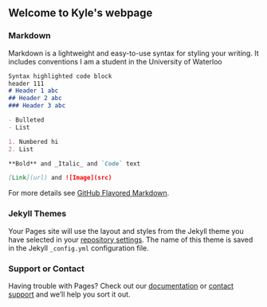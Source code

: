 ## Welcome to Kyle's webpage


### Markdown

Markdown is a lightweight and easy-to-use syntax for styling your writing. It includes conventions
I am a student in the University of Waterloo

```markdown
Syntax highlighted code block
header 111
# Header 1 abc
## Header 2 abc
### Header 3 abc

- Bulleted
- List

1. Numbered hi
2. List

**Bold** and _Italic_ and `Code` text

[Link](url) and ![Image](src)
```

For more details see [GitHub Flavored Markdown](https://guides.github.com/features/mastering-markdown/).

### Jekyll Themes

Your Pages site will use the layout and styles from the Jekyll theme you have selected in your [repository settings](https://github.com/qkfms89/qkfms89.github.io/settings). The name of this theme is saved in the Jekyll `_config.yml` configuration file.

### Support or Contact

Having trouble with Pages? Check out our [documentation](https://help.github.com/categories/github-pages-basics/) or [contact support](https://github.com/contact) and we’ll help you sort it out.
